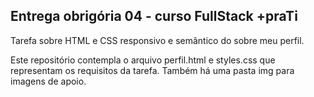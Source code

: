 ## Entrega obrigória 04 - curso FullStack +praTi

Tarefa sobre HTML e CSS responsivo e semântico do sobre meu perfil.

Este repositório contempla o arquivo perfil.html e styles.css que representam os requisitos da tarefa. Também há uma pasta img para imagens de apoio.
